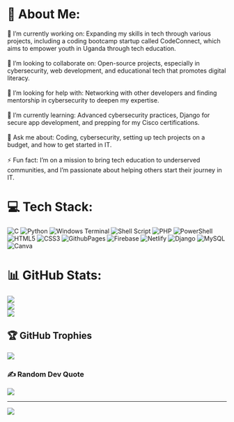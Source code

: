 # 💫 About Me:
🔭 I’m currently working on: Expanding my skills in tech through various projects, including a coding bootcamp startup called CodeConnect, which aims to empower youth in Uganda through tech education.<br><br>👯 I’m looking to collaborate on: Open-source projects, especially in cybersecurity, web development, and educational tech that promotes digital literacy.<br><br>🤝 I’m looking for help with: Networking with other developers and finding mentorship in cybersecurity to deepen my expertise.<br><br>🌱 I’m currently learning: Advanced cybersecurity practices, Django for secure app development, and prepping for my Cisco certifications.<br><br>💬 Ask me about: Coding, cybersecurity, setting up tech projects on a budget, and how to get started in IT.<br><br>⚡ Fun fact: I’m on a mission to bring tech education to underserved communities, and I’m passionate about helping others start their journey in IT.


# 💻 Tech Stack:
![C](https://img.shields.io/badge/c-%2300599C.svg?style=plastic&logo=c&logoColor=white) ![Python](https://img.shields.io/badge/python-3670A0?style=plastic&logo=python&logoColor=ffdd54) ![Windows Terminal](https://img.shields.io/badge/Windows%20Terminal-%234D4D4D.svg?style=plastic&logo=windows-terminal&logoColor=white) ![Shell Script](https://img.shields.io/badge/shell_script-%23121011.svg?style=plastic&logo=gnu-bash&logoColor=white) ![PHP](https://img.shields.io/badge/php-%23777BB4.svg?style=plastic&logo=php&logoColor=white) ![PowerShell](https://img.shields.io/badge/PowerShell-%235391FE.svg?style=plastic&logo=powershell&logoColor=white) ![HTML5](https://img.shields.io/badge/html5-%23E34F26.svg?style=plastic&logo=html5&logoColor=white) ![CSS3](https://img.shields.io/badge/css3-%231572B6.svg?style=plastic&logo=css3&logoColor=white) ![GithubPages](https://img.shields.io/badge/github%20pages-121013?style=plastic&logo=github&logoColor=white) ![Firebase](https://img.shields.io/badge/firebase-%23039BE5.svg?style=plastic&logo=firebase) ![Netlify](https://img.shields.io/badge/netlify-%23000000.svg?style=plastic&logo=netlify&logoColor=#00C7B7) ![Django](https://img.shields.io/badge/django-%23092E20.svg?style=plastic&logo=django&logoColor=white) ![MySQL](https://img.shields.io/badge/mysql-4479A1.svg?style=plastic&logo=mysql&logoColor=white) ![Canva](https://img.shields.io/badge/Canva-%2300C4CC.svg?style=plastic&logo=Canva&logoColor=white)
# 📊 GitHub Stats:
![](https://github-readme-stats.vercel.app/api?username=Le0676&theme=dark&hide_border=false&include_all_commits=false&count_private=false)<br/>
![](https://github-readme-streak-stats.herokuapp.com/?user=Le0676&theme=dark&hide_border=false)<br/>
![](https://github-readme-stats.vercel.app/api/top-langs/?username=Le0676&theme=dark&hide_border=false&include_all_commits=false&count_private=false&layout=compact)

## 🏆 GitHub Trophies
![](https://github-profile-trophy.vercel.app/?username=Le0676&theme=radical&no-frame=false&no-bg=true&margin-w=4)

### ✍️ Random Dev Quote
![](https://quotes-github-readme.vercel.app/api?type=horizontal&theme=radical)

---
[![](https://visitcount.itsvg.in/api?id=Le0676&icon=0&color=0)](https://visitcount.itsvg.in)

<!-- Proudly created with GPRM ( https://gprm.itsvg.in ) -->
